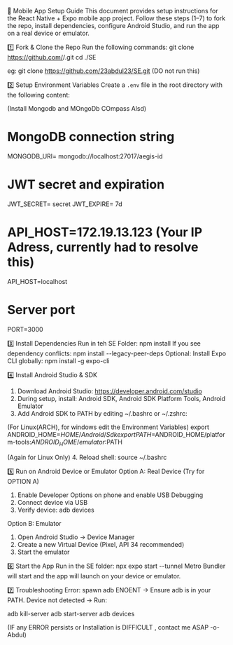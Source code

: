 📱 Mobile App Setup Guide
This document provides setup instructions for the React Native + Expo mobile app project. Follow these steps (1–7) to fork the repo, install dependencies, configure Android Studio, and run the app on a real device or emulator.









1️⃣ Fork & Clone the Repo
Run the following commands:
git clone https://github.com/<your-username>/<repo-name>.git
cd ./SE

eg: git clone https://github.com/23abdul23/SE.git (DO not run this)

2️⃣ Setup Environment Variables
Create a `.env` file in the root directory with the following content:

(Install Mongodb and MOngoDb COmpass Alsd)
# MongoDB connection string
MONGODB_URI= mongodb://localhost:27017/aegis-id

# JWT secret and expiration
JWT_SECRET= secret
JWT_EXPIRE= 7d

# API_HOST=172.19.13.123 (Your IP Adress, currently had to resolve this)
API_HOST=localhost
# Server port
PORT=3000



3️⃣ Install Dependencies
Run in teh SE Folder:
npm install
If you see dependency conflicts:
npm install --legacy-peer-deps
Optional: Install Expo CLI globally:
npm install -g expo-cli

4️⃣ Install Android Studio & SDK
1. Download Android Studio: https://developer.android.com/studio
2. During setup, install: Android SDK, Android SDK Platform Tools, Android Emulator
3. Add Android SDK to PATH by editing ~/.bashrc or ~/.zshrc:

(For Linux(ARCH), for windows edit the Environment Variables)
export ANDROID_HOME=$HOME/Android/Sdk
export PATH=$ANDROID_HOME/platform-tools:$ANDROID_HOME/emulator:$PATH

(Again for Linux Only)
4. Reload shell:
source ~/.bashrc

5️⃣ Run on Android Device or Emulator
Option A: Real Device (Try for OPTION A)
1. Enable Developer Options on phone and enable USB Debugging
2. Connect device via USB
3. Verify device:
adb devices

Option B: Emulator
1. Open Android Studio → Device Manager
2. Create a new Virtual Device (Pixel, API 34 recommended)
3. Start the emulator

6️⃣ Start the App
Run in the SE folder:
npx expo start --tunnel
Metro Bundler will start and the app will launch on your device or emulator.

7️⃣ Troubleshooting
Error: spawn adb ENOENT → Ensure adb is in your PATH.
Device not detected → Run:

adb kill-server
adb start-server
adb devices


(IF any ERROR persists or Installation is DIFFICULT , contact me ASAP
-o- Abdul)
